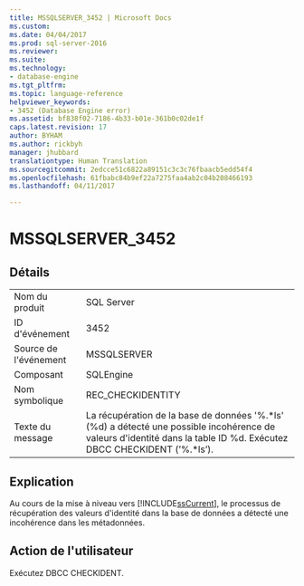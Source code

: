 ```yaml
---
title: MSSQLSERVER_3452 | Microsoft Docs
ms.custom: 
ms.date: 04/04/2017
ms.prod: sql-server-2016
ms.reviewer: 
ms.suite: 
ms.technology:
- database-engine
ms.tgt_pltfrm: 
ms.topic: language-reference
helpviewer_keywords:
- 3452 (Database Engine error)
ms.assetid: bf838f02-7186-4b33-b01e-361b0c02de1f
caps.latest.revision: 17
author: BYHAM
ms.author: rickbyh
manager: jhubbard
translationtype: Human Translation
ms.sourcegitcommit: 2edcce51c6822a89151c3c3c76fbaacb5edd54f4
ms.openlocfilehash: 61fbabc84b9ef22a7275faa4ab2c04b208466193
ms.lasthandoff: 04/11/2017

---
```

# <a name="mssqlserver3452"></a>MSSQLSERVER_3452
  
## <a name="details"></a>Détails  
  
|||  
|-|-|  
|Nom du produit|SQL Server|  
|ID d'événement|3452|  
|Source de l'événement|MSSQLSERVER|  
|Composant|SQLEngine|  
|Nom symbolique|REC_CHECKIDENTITY|  
|Texte du message|La récupération de la base de données '%.*ls' (%d) a détecté une possible incohérence de valeurs d'identité dans la table ID %d. Exécutez DBCC CHECKIDENT (’%.\*ls’).|  
  
## <a name="explanation"></a>Explication  
Au cours de la mise à niveau vers [!INCLUDE[ssCurrent](../../includes/sscurrent-md.md)], le processus de récupération des valeurs d'identité dans la base de données a détecté une incohérence dans les métadonnées.  
  
## <a name="user-action"></a>Action de l'utilisateur  
Exécutez DBCC CHECKIDENT.  
  


